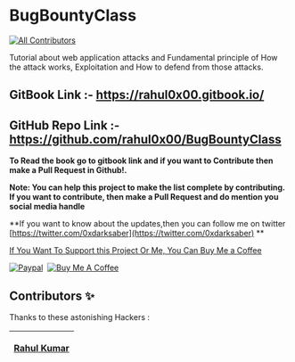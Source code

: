 # BugBountyClass

[![All Contributors](https://img.shields.io/badge/all--contributors-2-%23EEA47FFF?style=flat)](#contributors-)

Tutorial about web application attacks and Fundamental principle of How the attack works, Exploitation and How to defend from those attacks.

## GitBook Link :- https://rahul0x00.gitbook.io/
## GitHub Repo Link :- https://github.com/rahul0x00/BugBountyClass

 **To Read the book go to gitbook link and if you want to Contribute then make a Pull Request in Github!.**

**Note: You can help this project to make the list complete by contributing. If you want to contribute, then make a Pull Request and do mention you social media handle**

\*\*If you want to know about the updates,then you can follow me on twitter [https://twitter.com/0xdarksaber](https://twitter.com/0xdarksaber) \*\*

[If You Want To Support this Project Or Me, You Can Buy Me a Coffee](https://www.buymeacoffee.com/rahul0x00)

[![Paypal](https://www.paypalobjects.com/webstatic/mktg/Logo/pp-logo-150px.png)](https://paypal.me/rahul0x00)&nbsp;
[![Buy Me A Coffee](https://www.buymeacoffee.com/assets/img/custom\_images/orange\_img.png)](https://www.buymeacoffee.com/rahul0x00)


## Contributors ✨

Thanks to these astonishing Hackers :

| <p><a href="https://github.com/rahul0x00"><img src="https://user-images.githubusercontent.com/104289350/190708729-a30bc55e-0fe5-4bd0-a4f7-eda47765a952.jpg" alt=""><br><strong>Rahul Kumar</strong></a><br><a href="./#contrib-rahul0x00"></a></p> |
| :-------------------------------------------------------------------------------------------------------------------------------------------------------------------------------------------------------------------------------------------------: |
